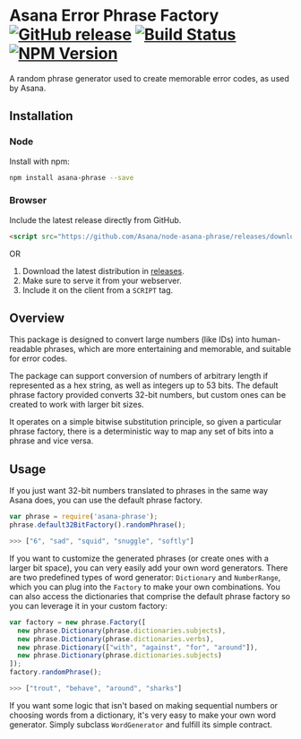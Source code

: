 # Asana Error Phrase Factory [![GitHub release][release-image]]() [![Build Status][travis-image]][travis-url] [![NPM Version][npm-image]][npm-url]

A random phrase generator used to create memorable error codes, as used by Asana.

## Installation

### Node

Install with npm:

```sh
npm install asana-phrase --save
```

### Browser

Include the latest release directly from GitHub.

```html
<script src="https://github.com/Asana/node-asana-phrase/releases/download/<LATEST_RELEASE>/asana-phrase-min.js"></script>
```

OR

1. Download the latest distribution in [releases](https://github.com/Asana/node-asana-phrase/releases).
2. Make sure to serve it from your webserver.
3. Include it on the client from a `SCRIPT` tag.

## Overview

This package is designed to convert large numbers (like IDs) into human-readable phrases,
which are more entertaining and memorable, and suitable for error codes.

The package can support conversion of numbers of arbitrary length if represented as a hex string, as well as integers up to 53 bits. The default phrase factory provided converts 32-bit numbers, but custom ones can be created to work with larger bit sizes.

It operates on a simple bitwise substitution principle, so given a particular
phrase factory, there is a deterministic way to map any set of bits into a
phrase and vice versa.

## Usage

If you just want 32-bit numbers translated to phrases in the same way Asana does,
you can use the default phrase factory.

```js
var phrase = require('asana-phrase');
phrase.default32BitFactory().randomPhrase();

>>> ["6", "sad", "squid", "snuggle", "softly"]
```

If you want to customize the generated phrases (or create ones with a larger
bit space), you can very easily add your own word generators.
There are two predefined types of word generator: `Dictionary` and `NumberRange`,
which you can plug into the `Factory` to make your own combinations. You can
also access the dictionaries that comprise the default phrase factory so you
can leverage it in your custom factory:

```js
var factory = new phrase.Factory([
  new phrase.Dictionary(phrase.dictionaries.subjects),
  new phrase.Dictionary(phrase.dictionaries.verbs),
  new phrase.Dictionary(["with", "against", "for", "around"]),
  new phrase.Dictionary(phrase.dictionaries.subjects)
]);
factory.randomPhrase();

>>> ["trout", "behave", "around", "sharks"]
```

If you want some logic that isn't based on making sequential numbers or
choosing words from a dictionary, it's very easy to make your own word generator.
Simply subclass `WordGenerator` and fulfill its simple contract.

[travis-url]: http://travis-ci.org/Asana/node-asana-phrase
[travis-image]: http://img.shields.io/travis/Asana/node-asana-phrase.svg?style=flat-square

[npm-url]: https://www.npmjs.org/package/asana-phrase
[npm-image]: http://img.shields.io/npm/v/asana-phrase.svg?style=flat-square

[release-image]: https://img.shields.io/github/release/asana/node-asana-phrase.svg
